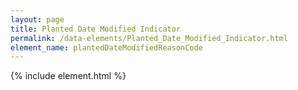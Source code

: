 ```yaml
---
layout: page
title: Planted Date Modified Indicator
permalink: /data-elements/Planted_Date_Modified_Indicator.html
element_name: plantedDateModifiedReasonCode
---
```

{% include element.html %}
